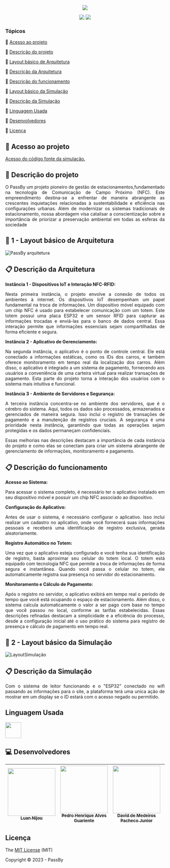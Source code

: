 <p align="center">
 <img src="https://github.com/Luan-Nijou/PassBy-Edge/assets/126830016/cd3fa323-a3db-4f91-9043-a81a7fc2f1b1"/>
</p>
<p align="center">
 
  <img src="http://img.shields.io/static/v1?label=License&message=MIT&color=green&style=for-the-badge"/>
  <img src="http://img.shields.io/static/v1?label=STATUS&message=EM%20DESENVOLVIMENTO&color=RED&style=for-the-badge"/>
 
</p>



### Tópicos 

:small_blue_diamond: [Acesso ao projeto](#-acesso-ao-projeto)

:small_blue_diamond: [Descrição do projeto](#-descrição-do-projeto)

:small_blue_diamond: [Layout básico de Arquitetura](#-1-layout-básico-de-arquitetura)

:small_blue_diamond: [Descrição da Arquitetura](#-descrição-da-arquitetura)

:small_blue_diamond: [Descrição do funcionamento](#-descrição-do-funcionamento)  

:small_blue_diamond: [Layout básico da Simulação](#-2-layout-básico-da-simulação)

:small_blue_diamond: [Descrição da Simulação](#-descrição-da-simulação)

:small_blue_diamond: [Linguagem Usada](#-linguagem-usada)

:small_blue_diamond: [Desenvolvedores](#-desenvolvedores)

:small_blue_diamond: [Licença](#-licença)



## 📁 Acesso ao projeto

 [Acesso do código fonte da simulação.](https://github.com/Luan-Nijou/GS-Edge/blob/main/Code)

## 📝 Descrição do projeto 

<p align="justify">
O PassBy um projeto pioneiro de gestão de estacionamentos,fundamentado na tecnologia de Comunicação de Campo Próximo (NFC). Este empreendimento destina-se a enfrentar de maneira abrangente as crescentes inquietações
relacionadas à sustentabilidade e eficiência nas configurações urbanas. Além de modernizar os sistemas tradicionais de estacionamento, nossa abordagem visa catalisar a 
conscientização sobre a importância de priorizar a preservação ambiental em todas as esferas da sociedade 
</p> 

## 🧰 1 - Layout básico de Arquitetura 


![PassBy arquitetura](https://github.com/Luan-Nijou/PassBy-Edge/assets/126830016/42ee9ff0-d52b-4928-8a28-a1a14114a040)



## 📋 Descrição da Arquitetura 

**Instância 1 - Dispositivos IoT e Interação NFC-RFID:**
<p align="justify">
 Nesta primeira instância, o projeto envolve a conexão de todos os ambientes à internet. Os dispositivos IoT desempenham um papel fundamental na troca de informações. Um dispositivo móvel equipado com um chip NFC é usado para estabelecer comunicação com um totem. Este totem possui uma placa ESP32 e um sensor RFID para capturar as informações trocadas e enviá-las para o banco de dados central. Essa interação permite que informações essenciais sejam compartilhadas de forma eficiente e segura.
 <p/>
  
**Instância 2 - Aplicativo de Gerenciamento:**
<p align="justify">
 Na segunda instância, o aplicativo é o ponto de controle central. Ele está conectado a informações estáticas, como os IDs dos carros, e também oferece monitoramento em tempo real da localização dos carros. Além disso, o aplicativo é integrado a um sistema de pagamento, fornecendo aos usuários a conveniência de uma carteira virtual para realizar transações de pagamento. Esta parte do projeto torna a interação dos usuários com o sistema mais intuitiva e funcional.
 <p/>
  
 **Instância 3 - Ambiente de Servidores e Segurança:**
<p align="justify">
 A terceira instância concentra-se no ambiente dos servidores, que é o cérebro do sistema. Aqui, todos os dados são processados, armazenados e gerenciados de maneira segura. Isso inclui o registro de transações de pagamento e a manutenção de registros cruciais. A segurança é uma prioridade nesta instância, garantindo que todas as operações sejam protegidas e os dados permaneçam confidenciais.
<p/>
<p align="justify">
Essas melhorias nas descrições destacam a importância de cada instância do projeto e como elas se conectam para criar um sistema abrangente de gerenciamento de informações, monitoramento e pagamento.
<p/>

## 📋 Descrição do funcionamento

**Acesso ao Sistema:**
<p align="justify">
Para acessar o sistema completo, é necessário ter o aplicativo instalado em seu dispositivo móvel e possuir um chip NFC associado ao dispositivo.
 <p/>
  
**Configuração do Aplicativo:**
<p align="justify">
Antes de usar o sistema, é necessário configurar o aplicativo. Isso inclui realizar um cadastro no aplicativo, onde você fornecerá suas informações pessoais e receberá uma identificação de registro exclusiva, gerada aleatoriamente.
 <p/>

  **Registro Automático no Totem:**
<p align="justify">
Uma vez que o aplicativo esteja configurado e você tenha sua identificação de registro, basta aproximar seu celular do totem local. O totem está equipado com tecnologia NFC que permite a troca de informações de forma segura e instantânea. Quando você passa o celular no totem, ele automaticamente registra sua presença no servidor do estacionamento.
 <p/>
  
**Monitoramento e Cálculo de Pagamento:**
<p align="justify">
Após o registro no servidor, o aplicativo exibirá em tempo real o período de tempo que você está ocupando o espaço de estacionamento. Além disso, o sistema calcula automaticamente o valor a ser pago com base no tempo que você passou no local, conforme as tarifas estabelecidas.
Essas descrições refinadas destacam a simplicidade e a eficiência do processo, desde a configuração inicial até o uso prático do sistema para registro de presença e cálculo de pagamento em tempo real.
 <p/>
  
## 🧰 2 - Layout básico da Simulação

![LayoutSimulação](https://github.com/Luan-Nijou/PassBy-Edge/assets/126830016/e6ab3583-d07f-4397-bf46-fd9e6c17b635)

## 📋 Descrição da Simulação

<p align="justify">
 Com o sistema de leitor funcionando e o "ESP32" conectado no wifi passando as informações para o site, a plataforma terá uma unica ação de mostrar em um display
 se o ID estará com o acesso negado ou permitido. 
<p/>


## Linguagem Usada

<img src="https://www.alura.com.br/artigos/assets/formacao-linguagem-c-plus-plus/img-01.png" width=50/>


## 💻 Desenvolvedores 



| [<img src="https://i.imgur.com/ZIv3QYz.jpg" width=150 height= 150><br><sub>Luan Nijou</sub>](https://github.com/Luan-Nijou) | [<img src="https://i.imgur.com/p8nq4Xu.jpg" width=150 height= 150><br><sub>Pedro Henrique Alves Guariente</sub>](https://github.com/Robertooan07) | [<img src="" width=150 height= 150><br><sub>David de Medeiros Pacheco Junior</sub>](https://github.com/TonyWillianFIAP) | [<img src="" width=150 height= 150><br><sub>Kaique Maia Reis Silva</sub>](https://github.com/GabrielToledoo) | [<img src="" width=150 height= 150><br><sub>Orlando Akio Morii Cardoso</sub>](https://github.com/rickparra) |
| :---: | :---: | :---: | :---: | :---: |


## Licença 

The [MIT License]() (MIT)

Copyright :copyright: 2023 - PassBy

